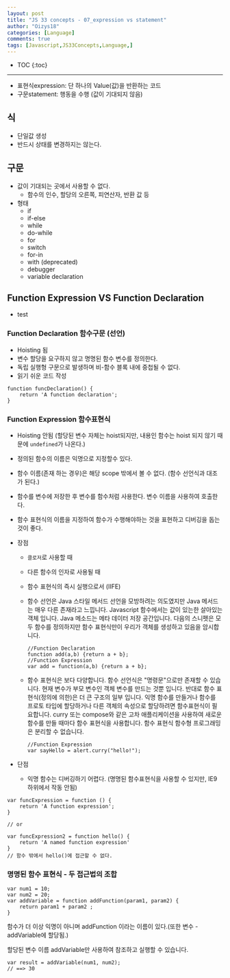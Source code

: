 ```yaml
---
layout: post
title: "JS 33 concepts - 07_expression vs statement"
author: "Oizys18"
categories: [Language]
comments: true
tags: [Javascript,JS33Concepts,Language,]
---
```

* TOC
{:toc}
* * *

- 표현식expression: 단 하나의 Value(값)을 반환하는 코드
- 구문statement: 행동을 수행 (값이 기대되지 않음)

## **식**

- 단일값 생성
- 반드시 상태를 변경하지는 않는다.

## **구문**

- 값이 기대되는 곳에서 사용할 수 없다.
    - 함수의 인수, 할당의 오른쪽, 피연산자, 반환 값 등
- 형태
    - if
    - if-else
    - while
    - do-while
    - for
    - switch
    - for-in
    - with (deprecated)
    - debugger
    - variable declaration

## **Function Expression VS Function Declaration**

- test

### **Function Declaration 함수구문 (선언)**

- Hoisting 됨
- 변수 할당을 요구하지 않고 명명된 함수 변수를 정의한다.
- 독립 실행형 구문으로 발생하며 비-함수 블록 내에 중첩될 수 없다.
- 읽기 쉬운 코드 작성

```
function funcDeclaration() {
    return 'A function declaration';
}
```

### **Function Expression 함수표현식**

- Hoisting 안됨 (할당된 변수 자체는 hoist되지만, 내용인 함수는 hoist 되지 않기 때문에 `undefined`가 나온다.)
- 정의된 함수의 이름은 익명으로 지정할수 있다.
- 함수 이름(존재 하는 경우)은 해당 scope 밖에서 볼 수 없다. (함수 선언식과 대조가 된다.)
- 함수를 변수에 저장한 후 변수를 함수처럼 사용한다. 변수 이름을 사용하여 호출한다.
- 함수 표현식의 이름을 지정하여 함수가 수행해야하는 것을 표현하고 디버깅을 돕는 것이 좋다.
- 장점
    - `클로저`로 사용할 때
    - 다른 함수의 인자로 사용될 때
    - 함수 표현식의 즉시 실행으로서 (IIFE)
    - 함수 선언은 Java 스타일 메서드 선언을 모방하려는 의도였지만 Java 메서드는 매우 다른 존재라고 느낍니다. Javascript 함수에서는 값이 있는한 살아있는 객체 입니다. Java 메소드는 메타 데이터 저장 공간입니다. 다음의 스니펫은 모두 함수를 정의하지만 함수 표현식만이 우리가 객체를 생성하고 있음을 암시합니다.

        ```
        //Function Declaration
        function add(a,b) {return a + b};
        //Function Expression
        var add = function(a,b) {return a + b};
        ```

    - 함수 표현식은 보다 다양합니다. 함수 선언식은 "명령문"으로만 존재할 수 있습니다. 현재 변수가 부모 변수인 객체 변수를 만드는 것뿐 입니다. 반대로 함수 표현식(정의에 의한)은 더 큰 구조의 일부 입니다. 익명 함수를 만들거나 함수를 프로토 타입에 할당하거나 다른 객체의 속성으로 할당하려면 함수표현식이 필요합니다. curry 또는 compose와 같은 고차 애플리케이션을 사용하여 새로운 함수를 만들 때마다 함수 표현식을 사용합니다. 함수 표현식 함수형 프로그래밍은 분리할 수 없습니다.

        ```
        //Function Expression
        var sayHello = alert.curry("hello!");
        ```

- 단점
    - 익명 함수는 디버깅하기 어렵다. (명명된 함수표현식을 사용할 수 있지만, IE9 하위에서 작동 안됨)

```
var funcExpression = function () {
    return 'A function expression';
}
​
// or 
​
var funcExpression2 = function hello() {
    return 'A named function expression'
}
// 함수 밖에서 hello()에 접근할 수 없다.
```

### **명명된 함수 표현식 - 두 접근법의 조합**

```
var num1 = 10;
var num2 = 20;
var addVariable = function addFunction(param1, param2) {
    return param1 + param2 ;
}
```

함수가 더 이상 익명이 아니며 addFunction 이라는 이름이 있다.(또한 변수 - addVariable에 할당됨.)

할당된 변수 이름 addVariable만 사용하여 참조하고 실행할 수 있습니다.

```
var result = addVariable(num1, num2); 
// ==> 30
```